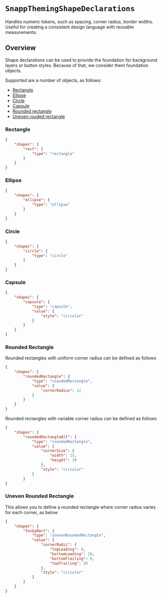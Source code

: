 # ``SnappThemingShapeDeclarations``

Handles numeric tokens, such as spacing, corner radius, border widths. Useful for creating a consistent design language with reusable measurements.

## Overview

Shape declarations can be used to provide the foundation for background layers or button styles. Because of that, we consider them foundation objects.

Supported are a number of objects, as follows:

- [Rectangle](<doc:Rectangle>)
- [Ellipse](<doc:Ellipse>)
- [Circle](<doc:Circle>)
- [Capsule](<doc:Capsule>)
- [Rounded rectangle](<doc:Rounded-Rectangle>)
- [Uneven rouded rectangle](<doc:Uneven-Rounded-Rectangle>)

### Rectangle

```json
{
    "shapes": {
        "rect": {
            "type": "rectangle"
        }
    }
}
```

### Ellipse

```json
{
    "shapes": {
        "ellipse": {
            "type": "ellipse"
        }
    }
}
```

### Circle

```json
{
    "shapes": {
        "circle": {
            "type": "circle"
        }
    }
}
```

### Capsule

```json
{
    "shapes": {
        "capsule": {
            "type": "capsule",
            "value": {
                "style": "circular"
            }
        }
    }
}
```

### Rounded Rectangle

Rounded rectangles with uniform corner radius can be defined as follows

```json
{
    "shapes": {
        "roundedRectangle": {
            "type": "roundedRectangle",
            "value": {
                "cornerRadius": 12
            }
        }
    }
}
```

Rounded rectangles with variable corner radius can be defined as follows

```json
{
    "shapes": {
        "roundedRectangleAlt": {
            "type": "roundedRectangle",
            "value": {
                "cornerSize": {
                    "width": 15,
                    "height": 30
                },
                "style": "circular"
            }
        }
}
```

### Uneven Rounded Rectangle

This allows you to define a rounded rectangle where corner radius varies for each corner, as below

```json
{
    "shapes": {
        "funkyRect": {
            "type": "unevenRoundedRectangle",
            "value": {
                "cornerRadii": {
                    "topLeading": 0,
                    "bottomLeading": 20,
                    "bottomTrailing": 0,
                    "topTrailing": 20
                },
                "style": "circular"
            }
        }
    }
}
```
